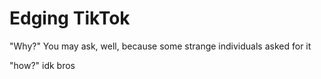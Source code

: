 # Edging TikTok
"Why?" You may ask, well, because some strange individuals asked for it

"how?" idk bros
